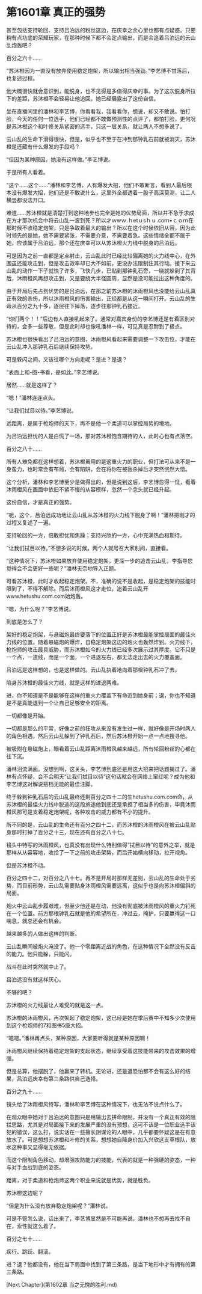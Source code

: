 # 第1601章 真正的强势

甚至包括支持轮回、支持吕泊远的粉丝这边，在庆幸之余心里也都有点疑惑。只要稍有点功底的荣耀玩家，在那种时候下都不会定点输出，而是会追着吕泊远的云山乱炮轰吧？

百分之六十……

“苏沐橙因为一直没有放弃使用稳定炮架，所以输出相当强劲。”李艺博不甘落后，也复述过程。

他大概很快就会意识到，能脱身，也不见得是多值得庆幸的事。为了这次脱身所拉下的差距，苏沐橙不会轻易让他追回。她已经展露出了这份自信。

坐在直播间里的潘林和李艺博，你看看我，我看看你，想说，却又不敢说。怕打脸，今天的任何一位选手，他们已经都不敢做预测性的点评了，都怕打脸，更何况是苏沐橙这个和叶修关系紧密的选手，只这一层关系，就让两人不想多说了。

云山乱的生命下滑得很快，但是，似乎也不至于在冲到那钟乳石前就被消灭，苏沐橙是还藏有什么爆发的手段吗？

“但因为某种原因，她没有这样做。”李艺博说。

于是所有人看着。

“这个……这个……”潘林和李艺博，人有爆发大招，他们不敢断言，看到人最后根本没有爆发大招，他们还是不敢说什么，这里外全都透着一股子高深莫测，让二人横竖都没法开口。

难道……苏沐橙就是清楚打到这种地步也完全是她的优势局面，所以并不急于求成在方才那次机会中将云山乱一波到死？所以才ｗwｗ.ｈetｕsｈｕ.coｍ•ｃｏｍ在那时候不收稳定炮架，只是争取着最大的输出？所以在这个时候依旧从容，因为此时领先的是她，她不需要紧张，不需要介意，不需要着急。这些情绪全都不属于她，应该属于吕泊远，那个还在庆幸可以从苏沐橙火力线中脱身的吕泊远。

可是因为之前一直都是定点射击，云山乱此时已经比较偏离她的火力线中心，在外围虽还能攻击到，但是攻击效率却已大不如前，更没办法限制住其行动。接下来云山乱的动作一下子就快了许多，飞快几步，已贴到那钟乳石旁，一绕就躲到了其背后，沐雨橙风再想攻击到，又是要绕大半径圆周，显然是没可能拉出这种角度的。

由于开局后先占到优势的是吕泊远，在那之前苏沐橙的沐雨橙风也没能给云山乱真正有效的杀伤，所以沐雨橙风的伤害输出，正经都是从这一瞬间打开。云山乱的生命从百分之九十多，逐层往下掉落，逐步往那钟乳石接近。

“你们两个！！”后边有人直接吼起来了。通常对嘉宾身份的李艺博还是有着区别对待的，会多一些尊敬，但是此时却也像吼潘林一样，可见真是忍耐到了极点。

苏沐橙也很快看出了吕泊远的意图，沐雨橙风看起来需要调整一下攻击位，才能在云山乱冲入那钟乳石后继续保持攻势。

可是躲闪之间，又该往哪个方向走呢？是进？是退？

“表面上和-图-书看，是如此。”李艺博说。

居然……就是这样了？

“嗯！”潘林连连点头。

“让我们拭目以待。”李艺博说。

远距离，是属于枪炮师的天下，再不是他一个柔道可以掌控局势的境地。

为吕泊远担忧的人是白慌了一场，那对苏沐橙饱含期待的人，此时心也有点落空。

百分之八十……

所有人难免都在这样想着，苏沐橙虽用的是这重火力的职业，但打法可从来不是一身蛮力，也时常会有布局，会有陷阱，会在将你在被轰杀掉后才突然恍然大悟。

这个分析，潘林和李艺博至少是做得出的，但是说到这后，李艺博忽得一怔，看着沐雨橙风在画面中依旧不紧不慢的从容模样，忽然一个念头就已经升起。

这份自信，才是真正的强势。

“呃，这个，吕泊远成功地让云山乱从苏沐橙的火力线下脱身了啊！”潘林把刚才的过程又复述了一遍。

支持轮回的一方，倍敢担忧和焦躁；支持兴欣的一方，心中充满热血和期待。

“让我们拭目以待。”不想多说的时候，两个人就号召大家别问，直接看。

“这种情况下，苏沐橙如果放弃使用稳定炮架，更深一步的追击云山乱，李指导您觉得会不会更好一些呢？”潘林无奈地导入正题。

可看苏沐橙，此时才收起稳定炮架。不，准确的说不是收起，是稳定炮架的技能时限到了，不得不解除。而后沐雨橙风这才走位，追着云山乱开www.hetushu.com.com始炮轰。

“嗯，为什么呢？”李艺博说。

到底是怎么了？

架好的稳定炮架，与悬磁炮最终要落下的位置正好是苏沐橙最能掌控局面的最佳火力线的位置。随着悬磁炮的爆炸，自稳定炮架这边的炮火也轰然炸到。火力线下，枪炮师的攻击最具威胁，而苏沐橙如今的火力线已经多次展示过其厚度。它不只是一个点，一道线，而是一个面，一个进退左右，都无法走出去的火力覆盖面。

吕泊远是这样想的，也是这样做的。云山乱执着地向着那根钟乳石冲了去。

陷身苏沐橙的最佳火力线，就是这样的进退两难。

进，你不知道是不是能够在这样的重火力覆盖下有命近到她身前；退，你也不知道是不是真能退到一个让自己足够安全的距离。

一切都像是开始。

一切都是那么的平常，好像之前的狂攻从来没有发生过一样，就好像是开场时两人的角色相遇，然后云山乱躲到了钟乳石后，然后苏沐橙开始一点一点地搜寻他。

被吸附在悬磁炮上，眼看着云山乱距离沐雨橙风越来越远，所有轮回粉丝的心都在往下沉。

潘林泪流满面。没想到啊，这关头，李艺博到底还是用这大招来把话题揭过了。潘林有点怀疑，会不会明天“让我们拭目以待”这句话就会在网络上窜红呢？成为他和李艺博这对解说搭档无能的最佳注脚。

终于躲到钟乳石后的云山乱最终还剩百分之四十二的生hetushu.com.com命，从苏沐橙的最佳火力线中脱逃的这段旅途他到底还是承担了相当多的伤害，毕竟沐雨橙风那可是支着稳定炮架呢，各种攻击的威力都有不小的提升。

所不同的是，云山乱的生命还有百分之四十二，而苏沐橙的沐雨橙风在被云山乱贴身那时打掉了百分之十三，现在还有百分之八十七。

镜头中特写的沐雨橙风，也真没有出现什么特别值得“拭目以待”的意外之举，就是那样从从容容地，收拾了一下之前的攻击架势，而后开始横向移动，拉开视角。

但是苏沐橙不动。

百分之四十二，对百分之八十七。再不是开局时那样无差别，云山乱的生命处于劣势，而目前形势，云山乱需要贴身沐雨橙风需要远离，这似乎也是向苏沐橙偏斜的局面。

炮火中云山乱步履艰难，但至少他还是在动，他没有彻底被沐雨橙风的重火力钉死在一个位置。前方那根钟乳石就是他的希望所在，冲过去，掩护，只要赢得这一口喘息，就总还会有机会。

越来越多的人做出这样的判断。

云山乱瞬间被炮火淹没了。他一个零距离近战的角色，在这种情况下全然没有反击的能力。他只能躲，只能闪。

战斗在此时突然就中止了。

吕泊远没有就这样灰心。

不够的吧？

苏沐橙的火力线最让人难受的就是这一点。

苏沐橙的沐雨橙风，再次架起了稳定炮架，这已经是她在季后赛中不知多少次使用到这个枪炮师的7和图书5级大招。

“嗯嗯。”潘林再点头，某种原因，大家要听得就是某种原因啊！

沐雨橙风继续保持着稳定炮架的支起状态，继续享受着这技能带来的攻击效果的增强。

但是总算，他摆脱了，他赢来了转机。无论进，还是退恐怕都不会有这么好的结果，吕泊远庆幸有第三条路供自己选择。

百分之九十……

镜头给了沐雨橙风特写，潘林和李艺博在这种情况下，也无法不说点什么了。

在观众眼中她对于吕泊远的意图只是用输出去拼命限制，并没有一个真正有效的阻拦思路，尤其是对局面接下来的发展严重的没有预想，这可不该是一位职业选手该犯的错误，这么打，说实话在一些擅长阴谋论的人眼中，几乎都要怀疑这是在有意放水了。可是想想苏沐橙和叶修的关系，想想她自降身价加入兴欣这支草根队，放水这种事又显得毫无依据。

而这个限制角色移动，却增强攻防能力的技能，代表的就是一种强硬的姿态，一种与对手血战到底的姿态。

距离，对于柔道和枪炮师这两个职业来说就是优势，就是胜负。

苏沐橙这边呢？

“但是为什么没有放弃稳定炮架呢？”潘林说。

可是不管怎么说，话出来了，李艺博显然是不可能再说，潘林也不想再去找不自在，索性就这么着了。

百分之七十……

疾行、跳跃、翻滚。

进？退？他都没有，他在当下局面中找到了第三条路，是当下地形中才有拥有的第三条路。



[Next Chapter](第1602章 当之无愧的胜利.md)